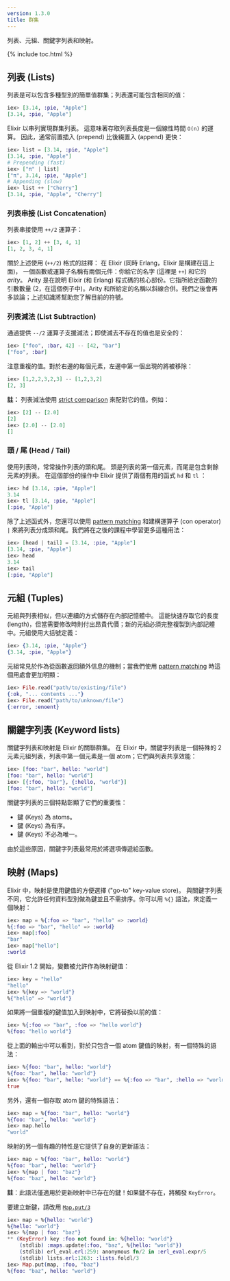 ```yaml
---
version: 1.3.0
title: 群集
---
```


列表、元組、關鍵字列表和映射。

{% include toc.html %}

## 列表 (Lists)

列表是可以包含多種型別的簡單值群集​​；列表還可能包含相同的值：

```elixir
iex> [3.14, :pie, "Apple"]
[3.14, :pie, "Apple"]
```

Elixir 以串列實現群集列表。
這意味著存取列表長度是一個線性時間 `O(n)` 的運算。
因此，通常前置插入 (prepend) 比後綴置入 (append) 更快：

```elixir
iex> list = [3.14, :pie, "Apple"]
[3.14, :pie, "Apple"]
# Prepending (fast)
iex> ["π" | list]
["π", 3.14, :pie, "Apple"]
# Appending (slow)
iex> list ++ ["Cherry"]
[3.14, :pie, "Apple", "Cherry"]
```

### 列表串接 (List Concatenation)

列表串接使用 `++/2` 運算子：

```elixir
iex> [1, 2] ++ [3, 4, 1]
[1, 2, 3, 4, 1]
```

關於上述使用 (`++/2`) 格式的註釋： 在 Elixir (同時 Erlang，Elixir 是構建在這上面)， 一個函數或運算子名稱有兩個元件：你給它的名字 (這裡是 `++`) 和它的 _arity_。 Arity 是在說明 Elixir (和 Erlang) 程式碼的核心部份。它指所給定函數的引數數量 (2，在這個例子中)。Arity 和所給定的名稱以斜線合併。我們之後會再多談論；上述知識將幫助您了解目前的符號。

### 列表減法 (List Subtraction)

通過提供 `--/2` 運算子支援減法；即使減去不存在的值也是安全的：

```elixir
iex> ["foo", :bar, 42] -- [42, "bar"]
["foo", :bar]
```

注意重複的值。對於右邊的每個元素，左邊中第一個出現的將被移除：

```elixir
iex> [1,2,2,3,2,3] -- [1,2,3,2]
[2, 3]
```

**註：** 列表減法使用 [strict comparison](../basics/#comparison) 來配對它的值。例如：

```elixir
iex> [2] -- [2.0]
[2]
iex> [2.0] -- [2.0]
[]
```

### 頭 / 尾 (Head / Tail)

使用列表時，常常操作列表的頭和尾。
頭是列表的第一個元素，而尾是包含剩餘元素的列表。
在這個部份的操作中 Elixir 提供了兩個有用的函式 `hd` 和 `tl` ：

```elixir
iex> hd [3.14, :pie, "Apple"]
3.14
iex> tl [3.14, :pie, "Apple"]
[:pie, "Apple"]
```

除了上述函式外，您還可以使用 [pattern matching](../pattern-matching/) 和建構運算子 (con operator) `|` 來將列表分成頭和尾。我們將在之後的課程中學習更多這種用法：

```elixir
iex> [head | tail] = [3.14, :pie, "Apple"]
[3.14, :pie, "Apple"]
iex> head
3.14
iex> tail
[:pie, "Apple"]
```

## 元組 (Tuples)

元組與列表相似，但以連續的方式儲存在內部記憶體中。
這能快速存取它的長度 (length)，但當需要修改時則付出昂貴代價；新的元組必須完整複製到內部記體中。元組使用大括號定義：

```elixir
iex> {3.14, :pie, "Apple"}
{3.14, :pie, "Apple"}
```

元組常見於作為從函數返回額外信息的機制；當我們使用 [pattern matching](../pattern-matching/) 時這個用處會更加明顯：

```elixir
iex> File.read("path/to/existing/file")
{:ok, "... contents ..."}
iex> File.read("path/to/unknown/file")
{:error, :enoent}
```

## 關鍵字列表 (Keyword lists)

關鍵字列表和映射是 Elixir 的關聯群集。
在 Elixir 中，關鍵字列表是一個特殊的 2 元素元組列表，列表中第一個元素是一個 atom；它們與列表共享效能：

```elixir
iex> [foo: "bar", hello: "world"]
[foo: "bar", hello: "world"]
iex> [{:foo, "bar"}, {:hello, "world"}]
[foo: "bar", hello: "world"]
```

關鍵字列表的三個特點彰顯了它們的重要性：

+ 鍵 (Keys) 為 atoms。
+ 鍵 (Keys) 為有序。
+ 鍵 (Keys) 不必為唯一。

由於這些原因，關鍵字列表最常用於將選項傳遞給函數。

## 映射 (Maps)

Elixir 中，映射是使用鍵值的方便選擇 ("go-to" key-value store)。
與關鍵字列表不同，它允許任何資料型別做為鍵並且不需排序。你可以用 `%{}` 語法，來定義一個映射：

```elixir
iex> map = %{:foo => "bar", "hello" => :world}
%{:foo => "bar", "hello" => :world}
iex> map[:foo]
"bar"
iex> map["hello"]
:world
```

從 Elixir 1.2 開始，變數被允許作為映射鍵值：

```elixir
iex> key = "hello"
"hello"
iex> %{key => "world"}
%{"hello" => "world"}
```

如果將一個重複的鍵值加入到映射中，它將替換以前的值：

```elixir
iex> %{:foo => "bar", :foo => "hello world"}
%{foo: "hello world"}
```

從上面的輸出中可以看到，對於只包含一個 atom 鍵值的映射，有一個特殊的語法：

```elixir
iex> %{foo: "bar", hello: "world"}
%{foo: "bar", hello: "world"}
iex> %{foo: "bar", hello: "world"} == %{:foo => "bar", :hello => "world"}
true
```

另外，還有一個存取 atom 鍵的特殊語法：

```elixir
iex> map = %{foo: "bar", hello: "world"}
%{foo: "bar", hello: "world"}
iex> map.hello
"world"
```

映射的另一個有趣的特性是它提供了自身的更新語法：

```elixir
iex> map = %{foo: "bar", hello: "world"}
%{foo: "bar", hello: "world"}
iex> %{map | foo: "baz"}
%{foo: "baz", hello: "world"}
```

**註**：此語法僅適用於更新映射中已存在的鍵！如果鍵不存在，將觸發 `KeyError`。

要建立新鍵，請改用 [`Map.put/3`](https://hexdocs.pm/elixir/Map.html#put/3)

```elixir
iex> map = %{hello: "world"}
%{hello: "world"}
iex> %{map | foo: "baz"}
** (KeyError) key :foo not found in: %{hello: "world"}
    (stdlib) :maps.update(:foo, "baz", %{hello: "world"})
    (stdlib) erl_eval.erl:259: anonymous fn/2 in :erl_eval.expr/5
    (stdlib) lists.erl:1263: :lists.foldl/3
iex> Map.put(map, :foo, "baz")
%{foo: "baz", hello: "world"}
```
